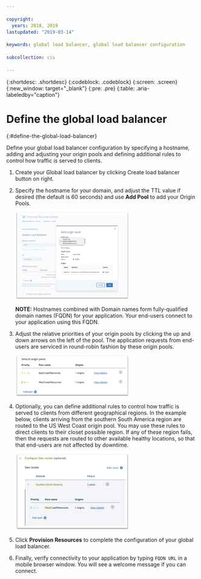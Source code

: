 ```yaml
---

copyright:
  years: 2018, 2019
lastupdated: "2019-03-14"

keywords: global load balancer, global load balancer configuration

subcollection: cis

---
```


{:shortdesc: .shortdesc}
{:codeblock: .codeblock}
{:screen: .screen}
{:new_window: target="_blank"}
{:pre: .pre}
{:table: .aria-labeledby="caption"}

# Define the global load balancer
{:#define-the-global-load-balancer}

Define your global load balancer configuration by specifying a hostname, adding and adjusting your origin pools and defining additional rules to control how traffic is served to clients.

1. Create your Global load balancer by clicking Create load balancer button on right.  

2. Specify the hostname for your domain, and adjust the TTL value if desired (the default is 60 seconds) and use **Add Pool** to add your Origin Pools. 

   <img src="images/reliability11.png" alt="drawing" style="width: 300px;"/>
   
   **NOTE:** Hostnames combined with Domain names form fully-qualified domain names (FQDN) for your application. Your end-users connect to your application using this FQDN. 
   
3. Adjust the relative priorities of your origin pools by clicking the up and down arrows on the left of the pool. The application requests from end-users are serviced in round-robin fashion by these origin pools. 
   
   <img src="images/reliability12.png" alt="drawing" style="width: 300px;"/>   
   
4. Optionally, you can define additional rules to control how traffic is served to clients from different geographical regions. In the example below, clients arriving from the southern South America region are routed to the US West Coast origin pool. You may use these rules to direct clients to their closet possible region. If any of these region fails, then the requests are routed to other available healthy locations, so that that end-users are not affected by downtime. 

   <img src="images/reliability13.png" alt="drawing" style="width: 300px;"/>   
   
5. Click **Provision Resources** to complete the configuration of your global load balancer. 
6. Finally, verify connectivity to your application by typing `FQDN URL` in a mobile browser window. You will see a welcome message if you can connect.

